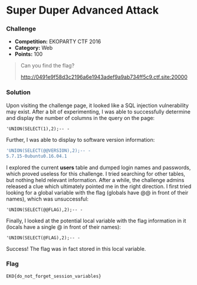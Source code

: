 # Super Duper Advanced Attack

### Challenge
- **Competition:** EKOPARTY CTF 2016
- **Category:** Web
- **Points:** 100

> Can you find the flag?
>
> http://0491e9f58d3c2196a6e1943adef9a9ab734ff5c9.ctf.site:20000


### Solution

Upon visiting the challenge page, it looked like a SQL injection vulnerability may exist.  After a bit of experimenting, I was able to successfully determine and display the number of columns in the query on the page: 

`'UNION(SELECT(1),2);-- -`

Further, I was able to display to software version information:

```bash
'UNION(SELECT(@@VERSION),2);-- -
5.7.15-0ubuntu0.16.04.1
```

I explored the current __users__ table and dumped login names and passwords, which proved useless for this challenge.  I tried searching for other tables, but nothing held relevant information.  After a while, the challenge admins released a clue which ultimately pointed me in the right direction.  I first tried looking for a global variable with the flag (globals have @@ in front of their names), which was unsuccessful:

```none
'UNION(SELECT(@@FLAG),2);-- -
```

Finally, I looked at the potential local variable with the flag information in it (locals have a single @ in front of their names):

```none
'UNION(SELECT(@FLAG),2);-- -
```

Success!  The flag was in fact stored in this local variable.


### Flag

```none
EKO{do_not_forget_session_variables}
```